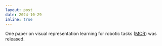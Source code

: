 ```yaml
---
layout: post
date: 2024-10-29
inline: true
---
```


One paper on visual representation learning for robotic tasks ([MCR](https://robots-pretrain-robots.github.io/)) was released.